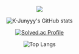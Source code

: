 <div align="center">



<a href="https://hits.seeyoufarm.com"><img src="https://hits.seeyoufarm.com/api/count/incr/badge.svg?url=https%3A%2F%2Fgithub.com%2Fgjbae1212%2Fhit-counter&count_bg=%236158E0&title_bg=%23FFC8C8&icon=&icon_color=%23E7E7E7&title=hits&edge_flat=false"/></a>

![K-Junyyy's GitHub stats](https://github-readme-stats.vercel.app/api?username=seoinssi&show_icons=true&theme=onedark) 

[![Solved.ac Profile](http://mazassumnida.wtf/api/generate_badge?boj=iniyo01)](https://solved.ac/iniyo01)

![Top Langs](https://github-readme-stats.vercel.app/api/top-langs/?username=seoinssi&layout=compact&theme=dark)



<!--
**seoinssi/seoinssi** is a ✨ _special_ ✨ repository because its `README.md` (this file) appears on your GitHub profile.

Here are some ideas to get you started:

- 🔭 I’m currently working on ...
- 🌱 I’m currently learning ...
- 👯 I’m looking to collaborate on ...
- 🤔 I’m looking for help with ...
- 💬 Ask me about ...
- 📫 How to reach me: ...
- 😄 Pronouns: ...
- ⚡ Fun fact: ...
-->
</div> 
